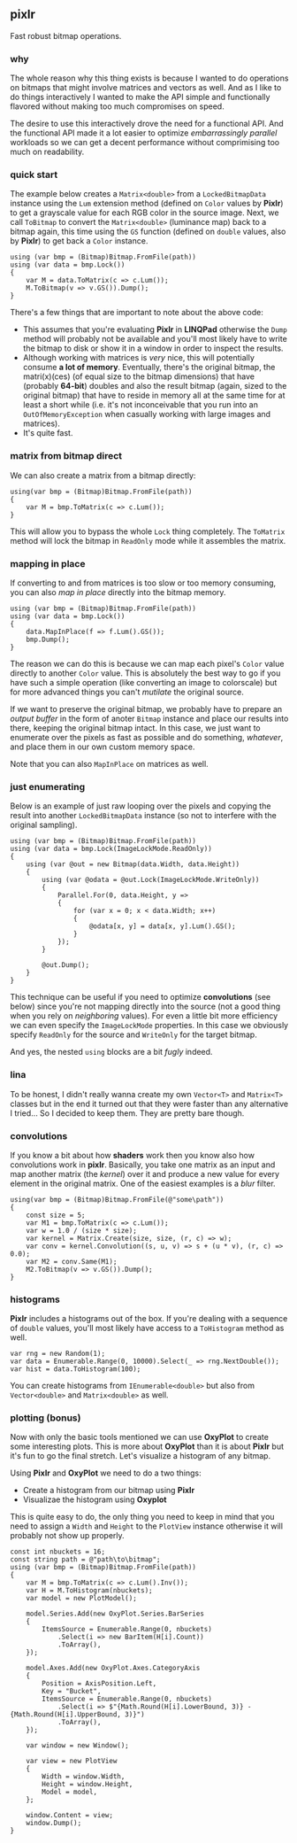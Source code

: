## pixlr
Fast robust bitmap operations.

### why
The whole reason why this thing exists is because I wanted to do operations on bitmaps that might involve matrices and vectors as well. And as I like to do things interactively I wanted to make the API simple and functionally flavored without making too much compromises on speed.

The desire to use this interactively drove the need for a functional API. And the functional API made it a lot easier to optimize *embarrassingly parallel* workloads so we can get a decent performance without comprimising too much on readability.

### quick start
The example below creates a `Matrix<double>` from a `LockedBitmapData` instance using the `Lum` extension method (defined on `Color` values by **Pixlr**) to get a grayscale value for each RGB color in the source image. Next, we call `ToBitmap` to convert the `Matrix<double>` (luminance map) back to a bitmap again, this time using the `GS` function (defined on `double` values, also by **Pixlr**) to get back a `Color` instance.
```
using (var bmp = (Bitmap)Bitmap.FromFile(path))
using (var data = bmp.Lock())
{
    var M = data.ToMatrix(c => c.Lum());
    M.ToBitmap(v => v.GS()).Dump();
}
```
There's a few things that are important to note about the above code:
* This assumes that you're evaluating **Pixlr** in **LINQPad** otherwise the `Dump` method will probably not be available and you'll most likely have to write the bitmap to disk or show it in a window in order to inspect the results.
* Although working with matrices is *very* nice, this will potentially consume **a lot of memory**. Eventually, there's the original bitmap, the matri(x)(ces) (of equal size to the bitmap dimensions) that have (probably **64-bit**) doubles and also the result bitmap (again, sized to the original bitmap) that have to reside in memory all at the same time for at least a short while (i.e. it's not inconceivable that you run into an `OutOfMemoryException` when casually working with large images and matrices).
* It's quite fast.

### matrix from bitmap direct
We can also create a matrix from a bitmap directly:
```
using(var bmp = (Bitmap)Bitmap.FromFile(path))
{
    var M = bmp.ToMatrix(c => c.Lum());
}
```

This will allow you to bypass the whole `Lock` thing completely. The `ToMatrix` method will lock the bitmap in `ReadOnly` mode while it assembles the matrix. 

### mapping in place
If converting to and from matrices is too slow or too memory consuming, you can also *map in place* directly into the bitmap memory.
```
using (var bmp = (Bitmap)Bitmap.FromFile(path))
using (var data = bmp.Lock())
{
    data.MapInPlace(f => f.Lum().GS());
    bmp.Dump();
}
```

The reason we can do this is because we can map each pixel's `Color` value directly to another `Color` value. This is absolutely the best way to go if you have such a simple operation (like converting an image to colorscale) but for more advanced things you can't *mutilate* the original source. 

If we want to preserve the original bitmap, we probably have to prepare an *output buffer* in the form of anoter `Bitmap` instance and place our results into there, keeping the original bitmap intact. In this case, we just want to enumerate over the pixels as fast as possible and do something, *whatever*, and place them in our own custom memory space.

Note that you can also `MapInPlace` on matrices as well.

### just enumerating
Below is an example of just raw looping over the pixels and copying the result into another `LockedBitmapData` instance (so not to interfere with the original sampling).
```
using (var bmp = (Bitmap)Bitmap.FromFile(path))
using (var data = bmp.Lock(ImageLockMode.ReadOnly))
{
    using (var @out = new Bitmap(data.Width, data.Height))
    {
        using (var @odata = @out.Lock(ImageLockMode.WriteOnly))
        {
            Parallel.For(0, data.Height, y =>
            {
                for (var x = 0; x < data.Width; x++)
                {
                    @odata[x, y] = data[x, y].Lum().GS();
                }
            });
        }
        
        @out.Dump();
    }
}
```

This technique can be useful if you need to optimize **convolutions** (see below) since you're not mapping directly into the source (not a good thing when you rely on *neighboring* values). For even a little bit more efficiency we can even specify the `ImageLockMode` properties. In this case we obviously specify `ReadOnly` for the source and `WriteOnly` for the target bitmap.

And yes, the nested `using` blocks are a bit *fugly* indeed.

### lina
To be honest, I didn't really wanna create my own `Vector<T>` and `Matrix<T>` classes but in the end it turned out that they were faster than any alternative I tried... So I decided to keep them. They are pretty bare though.

### convolutions
If you know a bit about how **shaders** work then you know also how convolutions work in **pixlr**. Basically, you take one matrix as an input and map another matrix (the *kernel*) over it and produce a new value for every element in the original matrix. One of the easiest examples is a *blur* filter.
```
using(var bmp = (Bitmap)Bitmap.FromFile(@"some\path"))
{
    const size = 5;
    var M1 = bmp.ToMatrix(c => c.Lum());
    var w = 1.0 / (size * size);
    var kernel = Matrix.Create(size, size, (r, c) => w);
    var conv = kernel.Convolution((s, u, v) => s + (u * v), (r, c) => 0.0);
    var M2 = conv.Same(M1);
    M2.ToBitmap(v => v.GS()).Dump();
}
```

### histograms
**Pixlr** includes a histograms out of the box. If you're dealing with a sequence of `double` values, you'll most likely have access to a `ToHistogram` method as well.
```
var rng = new Random(1);
var data = Enumerable.Range(0, 10000).Select(_ => rng.NextDouble());
var hist = data.ToHistogram(100);
```

You can create histograms from `IEnumerable<double>` but also from `Vector<double>` and `Matrix<double>` as well.

### plotting (bonus)
Now with only the basic tools mentioned we can use **OxyPlot** to create some interesting plots. This is more about **OxyPlot** than it is about **Pixlr** but it's fun to go the final stretch. Let's visualize a histogram of any bitmap.

Using **Pixlr** and **OxyPlot** we need to do a two things:
* Create a histogram from our bitmap using **Pixlr**
* Visualizae the histogram using **Oxyplot**

This is quite easy to do, the only thing you need to keep in mind that you need to assign a `Width` and `Height` to the `PlotView` instance otherwise it will probably not show up properly.
```
const int nbuckets = 16;
const string path = @"path\to\bitmap";
using (var bmp = (Bitmap)Bitmap.FromFile(path))
{
    var M = bmp.ToMatrix(c => c.Lum().Inv());
    var H = M.ToHistogram(nbuckets);
    var model = new PlotModel();
    
    model.Series.Add(new OxyPlot.Series.BarSeries
    {
        ItemsSource = Enumerable.Range(0, nbuckets)
            .Select(i => new BarItem(H[i].Count))
            .ToArray(),
    });

    model.Axes.Add(new OxyPlot.Axes.CategoryAxis
    {
        Position = AxisPosition.Left,
        Key = "Bucket",
        ItemsSource = Enumerable.Range(0, nbuckets)
            .Select(i => $"{Math.Round(H[i].LowerBound, 3)} - {Math.Round(H[i].UpperBound, 3)}")
            .ToArray(),
    });

    var window = new Window();
    
    var view = new PlotView
    {
        Width = window.Width,
        Height = window.Height,
        Model = model,
    };
    
    window.Content = view;
    window.Dump();
}
```